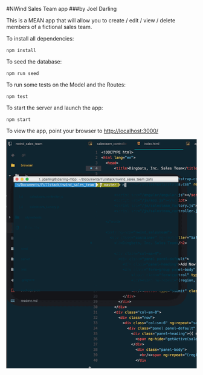 #NWind Sales Team app
###by Joel Darling

This is a MEAN app that will allow you to create / edit / view / delete members of
a fictional sales team.

To install all dependencies:
```
npm install
```

To seed the database:
```
npm run seed
```

To run some tests on the Model and the Routes:
```
npm test
```

To start the server and launch the app:
```
npm start
```

To view the app, point your browser to [http://localhost:3000/](http://localhost:3000/)

![Alt text](/angulardemo.gif?raw=true "demo")


